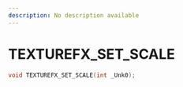 ```yaml
---
description: No description available 
---
```


# TEXTUREFX_SET_SCALE

```cpp
void TEXTUREFX_SET_SCALE(int _Unk0);
```